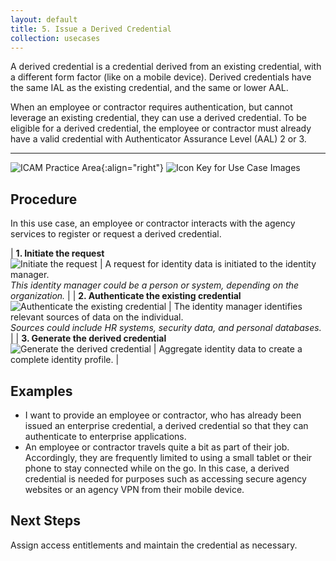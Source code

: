 ```yaml
---
layout: default
title: 5. Issue a Derived Credential
collection: usecases
---
```


A derived credential is a credential derived from an existing credential, with a different form factor (like on a mobile device). Derived credentials have the same IAL as the existing credential, and the same or lower AAL.

When an employee or contractor requires authentication, but cannot leverage an existing credential, they can use a derived credential. To be eligible for a derived credential, the employee or contractor must already have a valid credential with Authenticator Assurance Level (AAL) 2 or 3.

---

![ICAM Practice Area]({{site.baseurl}}/img/usecases/Credential-Maintenance.png){:align="right"}
![Icon Key for Use Case Images]({{site.baseurl}}/img/usecases/5-IconKey.png)

## Procedure

In this use case, an employee or contractor interacts with the agency services to register or request a derived credential. 

| **1. Initiate the request**<br/>![Initiate the request]({{site.baseurl}}/img/usecases/5-1.png)  | A request for identity data is initiated to the identity manager. <br/><em> This identity manager could be a person or system, depending on the organization.</em>  |
| **2. Authenticate the existing credential**<br/>![Authenticate the existing credential]({{site.baseurl}}/img/usecases/5-2.png)  | The identity manager identifies relevant sources of data on the individual. <br/><em> Sources could include HR systems, security data, and personal databases.</em>  |
| **3. Generate the derived credential**<br/>![Generate the derived credential]({{site.baseurl}}/img/usecases/5-3.png)  | Aggregate identity data to create a complete identity profile.  |

## Examples

- I want to provide an employee or contractor, who has already been issued an enterprise credential, a derived credential so that they can authenticate to enterprise applications.
- An employee or contractor travels quite a bit as part of their job.  Accordingly, they are frequently limited to using a small tablet or their phone to stay connected while on the go. In this case, a derived credential is needed for purposes such as accessing secure agency websites or an agency VPN from their mobile device.

## Next Steps

Assign access entitlements and maintain the credential as necessary.
